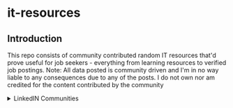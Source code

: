 # it-resources

## Introduction

This repo consists of community contributed random IT resources that'd prove useful for job seekers - everything from learning resources to verified job postings. Note: All data posted is community driven and I'm in no way liable to any consequences due to any of the posts. I do not own nor am credited for the content contributed by the community

<details>
  <summary>LinkedIN Communities</summary>

  ### This section consists of active LinkedIN communities

  1. Data/Business Analytics
   - Chennai Data Circle
    - Link: https://www.linkedin.com/company/chennai-data-circle/
    - This is a community created specifically for data/business analytics enthusiasts /professionals. Job opportunities in these fields are updated in the community regularly
</details>

